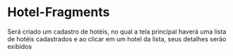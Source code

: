 # Hotel-Fragments
Será criado um cadastro de hotéis, no qual a tela principal haverá uma lista de hotéis cadastrados e ao clicar em um hotel da lista, seus detalhes serão exibidos 
